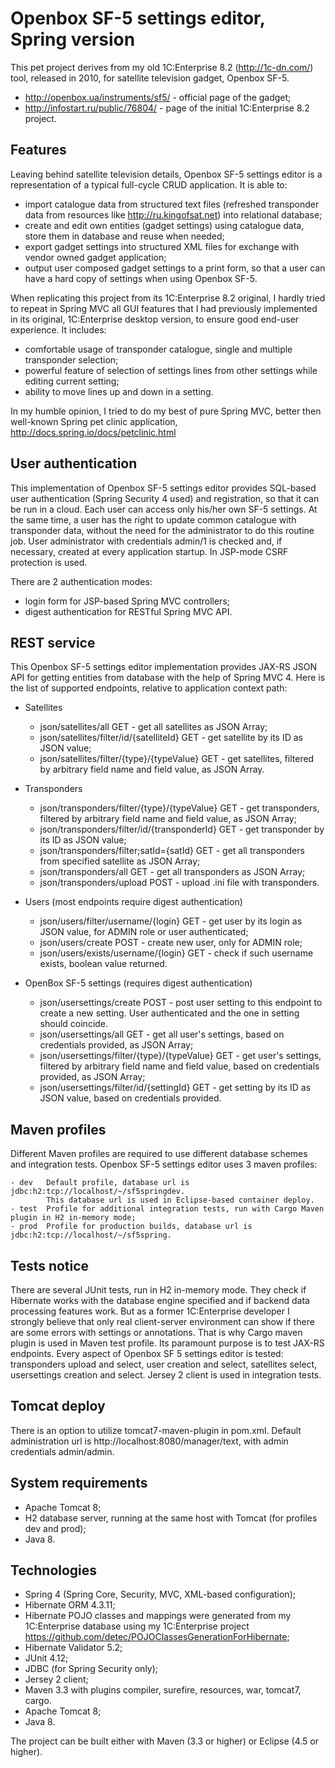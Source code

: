# Openbox SF-5 settings editor, Spring version #

This pet project derives from my old 1C:Enterprise 8.2 (<http://1c-dn.com/>) tool, released in 2010, for satellite television gadget, Openbox SF-5.
- <http://openbox.ua/instruments/sf5/>   - official page of the gadget;
- <http://infostart.ru/public/76804/>	 - page of the initial 1C:Enterprise 8.2 project.

## Features ##

Leaving behind satellite television details, Openbox SF-5 settings editor is a representation of a typical full-cycle CRUD application. It is able to:

- import catalogue data from structured text files (refreshed transponder data from resources like <http://ru.kingofsat.net>) into relational database;
- create and edit own entities (gadget settings) using catalogue data, store them in database and reuse when needed;
- export gadget settings into structured XML files for exchange with vendor owned gadget application;
- output user composed gadget settings to a print form, so that a user can have a hard copy of settings when using Openbox SF-5.

When replicating this project from its 1C:Enterprise 8.2 original, I hardly tried to repeat in Spring MVC all GUI features that I had previously implemented in its original, 1C:Enterprise desktop version, to ensure good end-user experience. It includes:

- comfortable usage of transponder catalogue, single and multiple transponder selection;
- powerful feature of selection of settings lines from other settings while editing current setting;
- ability to move lines up and down in a setting.

In my humble opinion, I tried to do my best of pure Spring MVC, better then well-known Spring pet clinic application, <http://docs.spring.io/docs/petclinic.html>

## User authentication ##

This implementation of Openbox SF-5 settings editor provides SQL-based user authentication (Spring Security 4 used) and registration, so that it can be run in a cloud. Each user can access only his/her own SF-5 settings. At the same time, a user has the right to update common catalogue with transponder data, without the need for the administrator to do this routine job. User administrator with credentials admin/1 is checked and, if necessary, created at every application startup. In JSP-mode CSRF protection is used.

There are 2 authentication modes:

- login form for JSP-based Spring MVC controllers;
- digest authentication for RESTful Spring MVC API.

## REST service ##

This Openbox SF-5 settings editor implementation provides JAX-RS JSON API for getting entities from database with the help of Spring MVC 4. Here is the list of supported endpoints, relative to application context path:

- Satellites
	- json/satellites/all GET							- get all satellites as JSON Array;
	- json/satellites/filter/id/{satelliteId} GET 		- get satellite by its ID as JSON value;
	- json/satellites/filter/{type}/{typeValue} GET 	- get satellites, filtered by arbitrary field name and field value, as JSON Array.
	
- Transponders
	- json/transponders/filter/{type}/{typeValue} GET 	- get transponders, filtered by arbitrary field name and field value, as JSON Array;
	- json/transponders/filter/id/{transponderId} GET 	- get transponder by its ID as JSON value;
	- json/transponders/filter;satId={satId} GET 		- get all transponders from specified satellite as JSON Array;
	- json/transponders/all GET 						- get all transponders as JSON Array;
	- json/transponders/upload POST						- upload .ini file with transponders.
	
- Users (most endpoints require digest authentication)
	- json/users/filter/username/{login} GET 			- get user by its login as JSON value, for ADMIN role or user authenticated;
	- json/users/create POST 							- create new user, only for ADMIN role; 
	- json/users/exists/username/{login} GET 			- check if such username exists, boolean value returned.
	
- OpenBox SF-5 settings (requires digest authentication)
	- json/usersettings/create POST						- post user setting to this endpoint to create a new setting. User authenticated and the one in setting should coincide.
	- json/usersettings/all GET							- get all user's settings, based on credentials provided, as JSON Array;
	- json/usersettings/filter/{type}/{typeValue} GET 	- get user's settings, filtered by arbitrary field name and field value, based on credentials provided, as JSON Array;
	- json/usersettings/filter/id/{settingId} GET 		- get setting by its ID as JSON value, based on credentials provided.
	

## Maven profiles ##

Different Maven profiles are required to use different database schemes and integration tests. Openbox SF-5 settings editor uses 3 maven profiles:

	- dev 	Default profile, database url is jdbc:h2:tcp://localhost/~/sf5springdev. 
			This database url is used in Eclipse-based container deploy.
	- test 	Profile for additional integration tests, run with Cargo Maven plugin in H2 in-memory mode;
	- prod 	Profile for production builds, database url is jdbc:h2:tcp://localhost/~/sf5spring.
	
## Tests notice ##

There are several JUnit tests, run in H2 in-memory mode. They check if Hibernate works with the database engine specified and if backend data processing features work. But as a former 1C:Enterprise developer I strongly believe that only real client-server environment can show if there are some errors with settings or annotations. That is why Cargo maven plugin is used in Maven test profile. Its paramount purpose is to test JAX-RS endpoints. Every aspect of Openbox SF 5 settings editor is tested: transponders upload and select, user creation and select, satellites select, usersettings creation and select. Jersey 2 client is used in integration tests.

## Tomcat deploy ##

There is an option to utilize tomcat7-maven-plugin in pom.xml. Default administration url is http://localhost:8080/manager/text, with admin credentials admin/admin.
	
## System requirements ##

- Apache Tomcat 8;
- H2 database server, running at the same host with Tomcat (for profiles dev and prod);
- Java 8.

## Technologies ##

- Spring 4 (Spring Core, Security, MVC, XML-based configuration);
- Hibernate ORM 4.3.11;
- Hibernate POJO classes and mappings were generated from my 1C:Enterprise database using my 1C:Enterprise project <https://github.com/detec/POJOClassesGenerationForHibernate>;
- Hibernate Validator 5.2;
- JUnit 4.12;
- JDBC (for Spring Security only);
- Jersey 2 client;
- Maven 3.3 with plugins compiler, surefire, resources, war, tomcat7, cargo.
- Apache Tomcat 8;
- Java 8.

The project can be built either with Maven (3.3 or higher) or Eclipse (4.5 or higher).